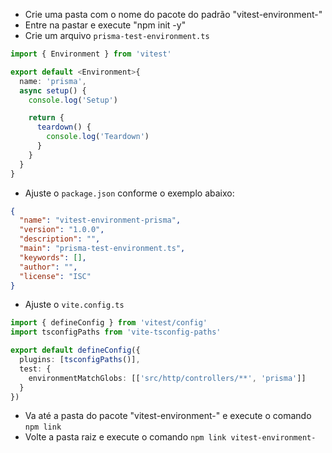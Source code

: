 - Crie uma pasta com o nome do pacote do padrão "vitest-environment-"
- Entre na pastar e execute "npm init -y"
- Crie um arquivo `prisma-test-environment.ts`
```ts
import { Environment } from 'vitest'

export default <Environment>{
  name: 'prisma',
  async setup() {
    console.log('Setup')

    return {
      teardown() {
        console.log('Teardown')
      }
    }
  }
}
```

- Ajuste o `package.json` conforme o exemplo abaixo:
```json
{
  "name": "vitest-environment-prisma",
  "version": "1.0.0",
  "description": "",
  "main": "prisma-test-environment.ts",
  "keywords": [],
  "author": "",
  "license": "ISC"
}
```

- Ajuste o `vite.config.ts`
```ts
import { defineConfig } from 'vitest/config'
import tsconfigPaths from 'vite-tsconfig-paths'

export default defineConfig({
  plugins: [tsconfigPaths()],
  test: {
    environmentMatchGlobs: [['src/http/controllers/**', 'prisma']]
  }
})
```

- Va até a pasta do pacote "vitest-environment-" e execute o comando `npm link`
- Volte a pasta raiz e execute o comando `npm link vitest-environment-`
